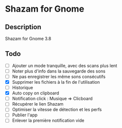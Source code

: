 # Shazam for Gnome

## Description
Shazam for Gnome 3.8

## Todo
- [ ] Ajouter un mode tranquille, avec des scans plus lent
- [ ] Noter plus d'info dans la sauvegarde des sons
- [ ] Ne pas enregistrer les même sons consécutifs
- [x] Supprimer les fichiers à la fin de l'utilisation
- [ ] Historique
- [x] Auto copy on clipboard
- [ ] Notification click : Musique => Clicboard
- [ ] Récupérer le lien Shazam
- [ ] Optimiser la vitesse de détection et les perfs
- [ ] Publier l'app
- [ ] Enlever la première notification vide
